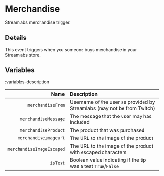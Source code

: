 # Merchandise
Streamlabs merchandise trigger.

## Details
This event triggers when you someone buys merchandise in your Streamlabs store.

## Variables
:variables-description

Name | Description
----:|:------------
`merchandiseFrom` | Username of the user as provided by Streamlabs (may not be from Twitch)
`merchandiseMessage` | The message that the user may has included
`merchandiseProduct` | The product that was purchased
`merchandiseImageUrl` | The URL to the image of the product
`merchandiseImageEscaped` | The URL to the image of the product with escaped characters
`isTest` | Boolean value indicating if the tip was a test `True`/`False`
